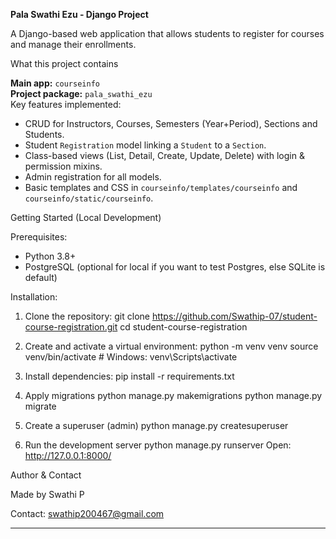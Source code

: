 **Pala Swathi Ezu - Django Project**

A Django-based web application that allows students to register for courses and manage their enrollments.

What this project contains

**Main app:** `courseinfo`  
**Project package:** `pala_swathi_ezu`  
Key features implemented:
- CRUD for Instructors, Courses, Semesters (Year+Period), Sections and Students.
- Student `Registration` model linking a `Student` to a `Section`.
- Class-based views (List, Detail, Create, Update, Delete) with login & permission mixins.
- Admin registration for all models.
- Basic templates and CSS in `courseinfo/templates/courseinfo` and `courseinfo/static/courseinfo`.

Getting Started (Local Development)

Prerequisites:
- Python 3.8+
- PostgreSQL (optional for local if you want to test Postgres, else SQLite is default)

Installation:
1. Clone the repository:
   git clone https://github.com/Swathip-07/student-course-registration.git
   cd student-course-registration

2. Create and activate a virtual environment:
   python -m venv venv
   source venv/bin/activate   # Windows: venv\Scripts\activate

3. Install dependencies:
   pip install -r requirements.txt

4. Apply migrations
python manage.py makemigrations
python manage.py migrate

5. Create a superuser (admin)
python manage.py createsuperuser

6. Run the development server
python manage.py runserver
Open: http://127.0.0.1:8000/

Author & Contact

Made by Swathi P

Contact: swathip200467@gmail.com

---

